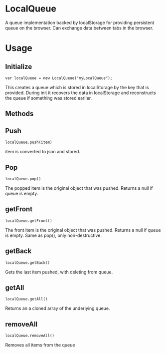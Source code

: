 LocalQueue
==========

A queue implementation backed by localStorage for providing persistent queue on the browser. Can exchange data between tabs in the browser.

# Usage 

## Initialize

```
var localQueue = new LocalQueue("myLocalQueue");
```

This creates a queue which is stored in localStorage by the key that is provided. During init it recovers the data in localStorage and reconstructs the queue if something was stored earlier. 

## Methods 

## Push 

```
localQueue.push(item)
```
item is converted to json and stored. 

## Pop

```
localQueue.pop()
```
The popped item is the original object that was pushed. Returns a null if queue is empty.

## getFront

```
localQueue.getFront()
```
The front item is the original object that was pushed. Returns a null if queue is empty.
Same as pop(), only non-destructive.


## getBack

```
localQueue.getBack()
```
Gets the last item pushed, with deleting from queue.

## getAll

```
localQueue.getAll()
```
Returns an a cloned array of the underlying queue.

## removeAll 

```
localQueue.removeAll()
```
Removes all items from the queue
